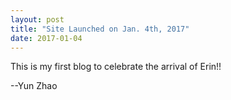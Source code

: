 ```yaml
---
layout: post
title: "Site Launched on Jan. 4th, 2017"
date: 2017-01-04
---
```


This is my first blog to celebrate the arrival of Erin!!

--Yun Zhao
